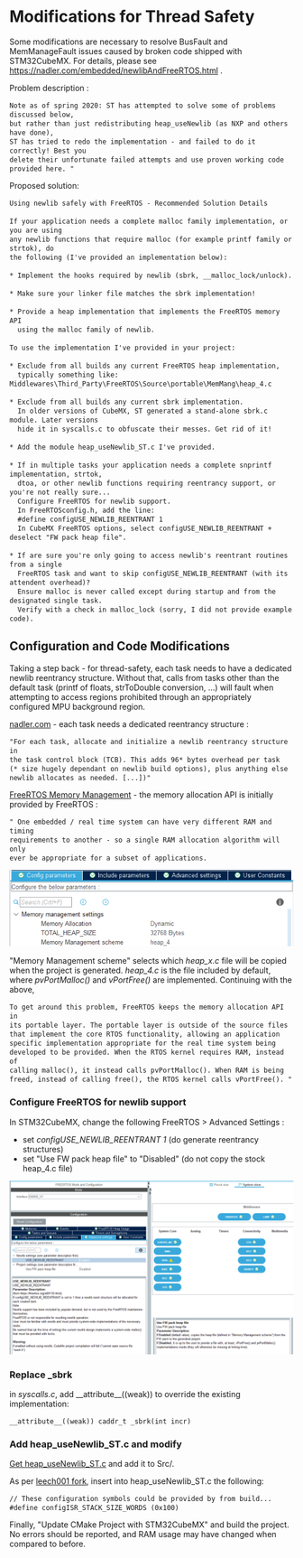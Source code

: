 # Modifications for Thread Safety

Some modifications are necessary to resolve BusFault and MemManageFault issues caused by broken code shipped with STM32CubeMX. For details, please see https://nadler.com/embedded/newlibAndFreeRTOS.html .

Problem description :

	Note as of spring 2020: ST has attempted to solve some of problems discussed below, 
	but rather than just redistributing heap_useNewlib (as NXP and others have done), 
	ST has tried to redo the implementation - and failed to do it correctly! Best you 
	delete their unfortunate failed attempts and use proven working code provided here. "
	
Proposed solution:

	Using newlib safely with FreeRTOS - Recommended Solution Details

	If your application needs a complete malloc family implementation, or you are using 
	any newlib functions that require malloc (for example printf family or strtok), do 
	the following (I've provided an implementation below):

    * Implement the hooks required by newlib (sbrk, __malloc_lock/unlock).
    
    * Make sure your linker file matches the sbrk implementation!
    
    * Provide a heap implementation that implements the FreeRTOS memory API 
      using the malloc family of newlib.

	To use the implementation I've provided in your project:

    * Exclude from all builds any current FreeRTOS heap implementation, 
      typically something like: Middlewares\Third_Party\FreeRTOS\Source\portable\MemMang\heap_4.c
      
    * Exclude from all builds any current sbrk implementation. 
      In older versions of CubeMX, ST generated a stand-alone sbrk.c module. Later versions 
      hide it in syscalls.c to obfuscate their messes. Get rid of it!
      
    * Add the module heap_useNewlib_ST.c I've provided.
    
    * If in multiple tasks your application needs a complete snprintf implementation, strtok, 
      dtoa, or other newlib functions requiring reentrancy support, or you're not really sure...
      Configure FreeRTOS for newlib support. 
      In FreeRTOSconfig.h, add the line:
      #define configUSE_NEWLIB_REENTRANT 1
      In CubeMX FreeRTOS options, select configUSE_NEWLIB_REENTRANT + deselect "FW pack heap file".
      
    * If are sure you're only going to access newlib's reentrant routines from a single 
      FreeRTOS task and want to skip configUSE_NEWLIB_REENTRANT (with its attendent overhead)? 
      Ensure malloc is never called except during startup and from the designated single task. 
      Verify with a check in malloc_lock (sorry, I did not provide example code).


## Configuration and Code Modifications

Taking a step back - for thread-safety, each task needs to have a dedicated newlib reentrancy structure. Without that, calls from tasks other than the default task (printf of floats, strToDouble conversion, ...) will fault when attempting to access regions prohibited through an appropriately configured MPU background region.


[nadler.com](https://nadler.com/embedded/newlibAndFreeRTOS.html) - each task needs a dedicated reentrancy structure :

	"For each task, allocate and initialize a newlib reentrancy structure in 
	the task control block (TCB). This adds 96* bytes overhead per task 
	(* size hugely dependant on newlib build options), plus anything else 
	newlib allocates as needed. [...])"

[FreeRTOS Memory Management](https://www.freertos.org/a00111.html) - the memory allocation API is initially provided by FreeRTOS :

	" One embedded / real time system can have very different RAM and timing 
	requirements to another - so a single RAM allocation algorithm will only 
	ever be appropriate for a subset of applications.

![FreeRTOS memory allocation API](img/freertos_heap_4.png)

"Memory Management scheme" selects which *heap_x.c* file will be copied when the project is generated. *heap_4.c* is the file included by default, where *pvPortMalloc()* and *vPortFree()* are implemented. Continuing with the above,

	To get around this problem, FreeRTOS keeps the memory allocation API in 
	its portable layer. The portable layer is outside of the source files 
	that implement the core RTOS functionality, allowing an application 
	specific implementation appropriate for the real time system being 
	developed to be provided. When the RTOS kernel requires RAM, instead of 
	calling malloc(), it instead calls pvPortMalloc(). When RAM is being 
	freed, instead of calling free(), the RTOS kernel calls vPortFree(). "


### Configure FreeRTOS for newlib support

In STM32CubeMX, change the following FreeRTOS > Advanced Settings :

* set *configUSE_NEWLIB_REENTRANT 1* (do generate reentrancy structures) 
* set "Use FW pack heap file" to "Disabled" (do not copy the stock heap_4.c file)

![img/freertos_advanced_settings_reentrant.png](img/freertos_advanced_settings_reentrant.png)

### Replace \_sbrk

in *syscalls.c*, add \_\_attribute\_\_((weak)) to override the existing implementation:

	__attribute__((weak)) caddr_t _sbrk(int incr)

### Add heap\_useNewlib_ST.c and modify

[Get heap_useNewlib_ST.c](https://github.com/DRNadler/FreeRTOS_helpers/blob/master/heap_useNewlib_ST.c) and add it to Src/.


As per [leech001 fork](https://github.com/DRNadler/FreeRTOS_helpers/issues/3), insert into heap\_useNewlib_ST.c the following:

	// These configuration symbols could be provided by from build...
	#define configISR_STACK_SIZE_WORDS (0x100)


Finally, "Update CMake Project with STM32CubeMX" and build the project. No errors should be reported, and RAM usage may have changed when compared to before.
